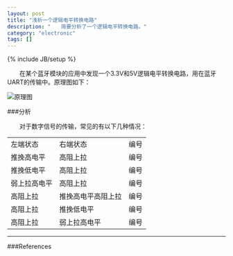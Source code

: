 ```yaml
---
layout: post
title: "浅析一个逻辑电平转换电路"
description: "　　简要分析了一个逻辑电平转换电路。"
category: "electronic"
tags: []
---
```

{% include JB/setup %}

　　在某个蓝牙模块的应用中发现一个3.3V和5V逻辑电平转换电路，用在蓝牙UART的传输中。原理图如下：

![原理图]({{site.img_path}}/voltage_translator_schematic.png)

###分析

　　对于数字信号的传输，常见的有以下几种情况：

<table class="table table-bordered table-striped table-condensed">
 <tr>
  <td>左端状态</td><td>右端状态</td><td>编号</td>
 </tr>
 <tr>
  <td>推挽高电平</td><td>高阻上拉</td><td>编号</td>
 </tr>
 <tr>
  <td>推挽低电平</td><td>高阻上拉</td><td>编号</td>
 </tr>
 <tr>
  <td>弱上拉高电平</td><td>高阻上拉</td><td>编号</td>
 </tr>
 <tr>
  <td>高阻上拉</td><td>推挽高电平高阻上拉</td><td>编号</td>
 </tr>
 <tr>
  <td>高阻上拉</td><td>推挽低电平</td><td>编号</td>
 </tr>
 <tr>
  <td>高阻上拉</td><td>弱上拉高电平</td><td>编号</td>
 </tr>
</table>

-------------------------------------------

###References



